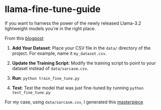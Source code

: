 # llama-fine-tune-guide
If you want to harness the power of the newly released Llama-3.2 lightweight models you're in the right place.

From this [blogpost](https://medium.com/@alexandros_chariton/how-to-fine-tune-llama-3-2-instruct-on-your-own-data-a-detailed-guide-e5f522f397d7)

1. **Add Your Dataset**: Place your CSV file in the `data/` directory of the project. For example, name it `my_dataset.csv`.

2. **Update the Training Script**: Modify the training script to point to your dataset instead of `data/sarcasm.csv`.

3. **Run**: ```python train_fine_tune.py```

4. **Test**: Test the model that was just fine-tuned by running ```python test_fine_tune.py```

For my case, using `data/sarcasm.csv`, I generated this [masterpiece](https://huggingface.co/AlexandrosChariton/SarcasMLL-1B)
